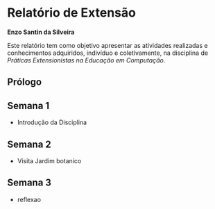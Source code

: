 
#  Relatório de Extensão
**Enzo Santin da Silveira**

Este relatório tem como objetivo apresentar as atividades realizadas e conhecimentos adquiridos, indivíduo e coletivamente, na disciplina de *Práticas Extensionistas na Educação em Computação*.

## Prólogo

## Semana 1
- Introdução da Disciplina
## Semana 2
- Visita Jardim botanico
## Semana 3
- reflexao
 
